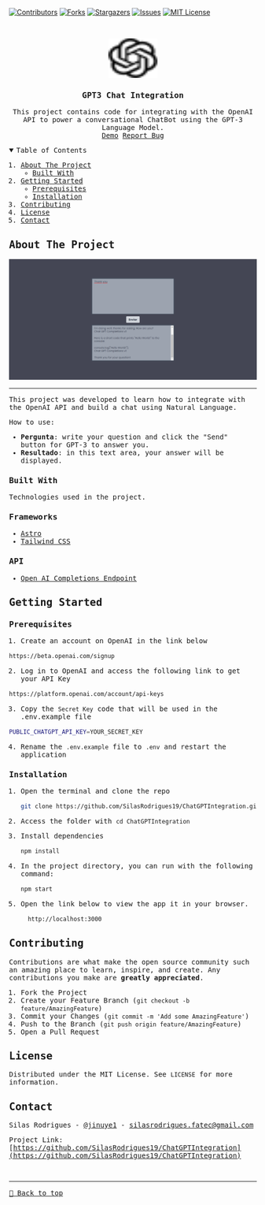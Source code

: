 [![Contributors][contributors-shield]][contributors-url]
[![Forks][forks-shield]][forks-url]
[![Stargazers][stars-shield]][stars-url]
[![Issues][issues-shield]][issues-url]
[![MIT License][license-shield]][license-url]

<!-- PROJECT LOGO -->
<br />
<samp>
<p align="center">
  <a href="https://github.com/SilasRodrigues19/ChatGPTIntegration">
    <img src="./public/favicon.svg" alt="Logo" width="100" height="80">
  </a>

  <h3 align="center">GPT3 Chat Integration</h3>

  <p align="center">
    This project contains code for integrating with the OpenAI API to power a conversational ChatBot using the GPT-3 Language Model.
    <br />
    <a href="https://gpt-3-chat-two.vercel.app/">Demo</a>
    <a href="https://github.com/SilasRodrigues19/ChatGPTIntegration/issues">Report Bug</a>
  </p>
</p>

<!-- TABLE OF CONTENTS -->
<details open="open">
  <summary>Table of Contents</summary>
  <ol>
    <li>
      <a href="#about-the-project">About The Project</a>
      <ul>
        <li><a href="#built-with">Built With</a></li>
      </ul>
    </li>
    <li>
      <a href="#getting-started">Getting Started</a>
      <ul>
        <li><a href="#prerequisites">Prerequisites</a></li>
        <li><a href="#installation">Installation</a></li>
      </ul>
    </li>
    <li><a href="#contributing">Contributing</a></li>
    <li><a href="#license">License</a></li>
    <li><a href="#contact">Contact</a></li>
  </ol>
</details>

<!-- ABOUT THE PROJECT -->

## About The Project

[![Preview][product-screenshot]](https://gpt-3-chat-two.vercel.app/)<hr>

This project was developed to learn how to integrate with the OpenAI API and build a chat using Natural Language.

How to use:

- **Pergunta**: write your question and click the "Send" button for GPT-3 to answer you.
- **Resultado**: in this text area, your answer will be displayed.

### Built With

Technologies used in the project.

### Frameworks

- [Astro](https://astro.build/)
- [Tailwind CSS](https://tailwindcss.com)

### API

- [Open AI Completions Endpoint](https://platform.openai.com/docs/guides/completion/introduction)

<!-- GETTING STARTED -->

## Getting Started

### Prerequisites

1. Create an account on OpenAI in the link below

```sh
https://beta.openai.com/signup
```

2. Log in to OpenAI and access the following link to get your API Key

```sh
https://platform.openai.com/account/api-keys
```

3. Copy the `Secret Key` code that will be used in the .env.example file

```sh
PUBLIC_CHATGPT_API_KEY=YOUR_SECRET_KEY
```

4. Rename the `.env.example` file to `.env` and restart the application

### Installation

1. Open the terminal and clone the repo
   ```sh
   git clone https://github.com/SilasRodrigues19/ChatGPTIntegration.git
   ```
2. Access the folder with `cd ChatGPTIntegration`

3. Install dependencies
   ```sh
   npm install
   ```
4. In the project directory, you can run with the following command:
   ```sh
   npm start
   ```
5. Open the link below to view the app it in your browser.
   ```sh
     http://localhost:3000
   ```

<!-- CONTRIBUTING -->

## Contributing

Contributions are what make the open source community such an amazing place to learn, inspire, and create. Any contributions you make are **greatly appreciated**.

1. Fork the Project
2. Create your Feature Branch (`git checkout -b feature/AmazingFeature`)
3. Commit your Changes (`git commit -m 'Add some AmazingFeature'`)
4. Push to the Branch (`git push origin feature/AmazingFeature`)
5. Open a Pull Request

<!-- LICENSE -->

## License

Distributed under the MIT License. See `LICENSE` for more information.

<!-- CONTACT -->

## Contact

Silas Rodrigues - [@jinuye1](https://twitter.com/jinuye1) - silasrodrigues.fatec@gmail.com

Project Link: [https://github.com/SilasRodrigues19/ChatGPTIntegration](https://github.com/SilasRodrigues19/ChatGPTIntegration) <br>

<!-- MARKDOWN LINKS & IMAGES -->
<!-- https://www.markdownguide.org/basic-syntax/#reference-style-links -->

[contributors-shield]: https://img.shields.io/github/contributors/SilasRodrigues19/ChatGPTIntegration.svg?style=for-the-badge
[contributors-url]: https://github.com/SilasRodrigues19/ChatGPTIntegration/graphs/contributors
[forks-shield]: https://img.shields.io/github/forks/SilasRodrigues19/ChatGPTIntegration.svg?style=for-the-badge
[forks-url]: https://github.com/SilasRodrigues19/ChatGPTIntegration/network/members
[stars-shield]: https://img.shields.io/github/stars/SilasRodrigues19/ChatGPTIntegration.svg?style=for-the-badge
[stars-url]: https://github.com/SilasRodrigues19/ChatGPTIntegration/stargazers
[issues-shield]: https://img.shields.io/github/issues/SilasRodrigues19/ChatGPTIntegration.svg?style=for-the-badge
[issues-url]: https://github.com/SilasRodrigues19/ChatGPTIntegration/issues
[license-shield]: https://img.shields.io/github/license/SilasRodrigues19/ChatGPTIntegration.svg?style=for-the-badge
[license-url]: https://github.com/SilasRodrigues19/ChatGPTIntegration/blob/master/LICENSE
[license-url]: https://github.com/SilasRodrigues19/ChatGPTIntegration/blob/master/LICENSE.txt
[product-screenshot]: ./public/screenshots/preview.png

<br><hr>
[🔼 Back to top](#GPT3-Chat-Integration)
